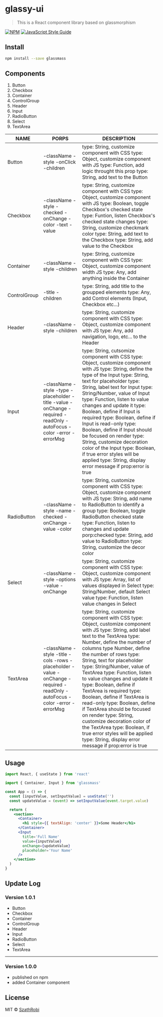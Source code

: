 # glassy-ui

> This is a React component library based on glassmorphism

[![NPM](https://img.shields.io/npm/v/glassmass.svg)](https://www.npmjs.com/package/glassmass) [![JavaScript Style Guide](https://img.shields.io/badge/code_style-standard-brightgreen.svg)](https://standardjs.com)

## Install

```bash
npm install --save glassmass
```

## Components

1. Button
2. Checkbox
3. Container
4. ControlGroup
5. Header
6. Input
7. RadioButton
8. Select
9. TextArea

| NAME         | PORPS                                                                                                                     | DESCRIPTION                                                                                                                                                                                                                                                                                                                                                                                                                                                                                                                                                                                                                                                                           |
| ------------ | ------------------------------------------------------------------------------------------------------------------------- | ------------------------------------------------------------------------------------------------------------------------------------------------------------------------------------------------------------------------------------------------------------------------------------------------------------------------------------------------------------------------------------------------------------------------------------------------------------------------------------------------------------------------------------------------------------------------------------------------------------------------------------------------------------------------------------- |
| Button       | -className -style -onClick -children                                                                                      | type: String, customize component with CSS type: Object, customize component with JS type: Function, add logic throught this prop type: String, add text to the Button                                                                                                                                                                                                                                                                                                                                                                                                                                                                                                                |
| Checkbox     | -className -style -checked -onChange -color -text -value                                                                  | type: String, customize component with CSS type: Object, customize component with JS type: Boolean, toggle Checkbox's checked state type: Funtion, listen Checkbox's checked state changes type: String, customize checkmark color type: String, add text to the Checkbox type: String, add value to the Checkbox                                                                                                                                                                                                                                                                                                                                                                     |
| Container    | -className -style -children                                                                                               | type: String, customize component with CSS type: Object, customize component width JS type: Any, add anything inside the Container                                                                                                                                                                                                                                                                                                                                                                                                                                                                                                                                                    |
| ControlGroup | -title -children                                                                                                          | type: String, add title to the groupped elements type: Any, add Control elements (Input, Checkbox etc...)                                                                                                                                                                                                                                                                                                                                                                                                                                                                                                                                                                             |
| Header       | -className -style -children                                                                                               | type: String, customize component with CSS type: Object, customize component with JS type: Any, add navigation, logo, etc... to the Header                                                                                                                                                                                                                                                                                                                                                                                                                                                                                                                                            |
| Input        | -className -style -type -placeholder -title -value -onChange -required -readOnly -autoFocus -color -error -errorMsg       | type: String, cutsomize component with CSS type: Object, customize component with JS type: String, define the type of the Input type: String, text for placeholder type: String, label text for Input type: String/Number, value of Input type: Function, listen to value changes and update it type: Boolean, define if Input is required type: Boolean, define if Input is read-only type: Boolean, define if Input should be focused on render type: String, customize decoration color of the Input type: Boolean, if true error styles will be applied type: String, display error message if prop:error is true                                                                 |
| RadioButton  | -className -style -name -checked -onChange -value -color                                                                  | type: String, customize component with CSS type: Object, customize component with JS type: String, add name to RadioButton to identify a group type: Boolean, toggle RadioButton checked state type: Function, listen to changes and update porp:checked type: String, add value to RadioButton type: String, customize the decor color                                                                                                                                                                                                                                                                                                                                               |
| Select       | -className -style -options -value -onChange                                                                               | type: String, customize component with CSS type: Object, customize component with JS type: Array, list of values displayed in Select type: String/Number, default Select value type: Function, listen value changes in Select                                                                                                                                                                                                                                                                                                                                                                                                                                                         |
| TextArea     | -className -style -title -cols -rows -placeholder -value -onChange -required -readOnly -autoFocus -color -error -errorMsg | type: String, customize component with CSS type: Object, customize component with JS type: String, add label text to the TextArea type: Number, define the number of columns type Number, define the number of rows type: String, text for placeholder type: String/Number, value of TextArea type: Function, listen to value changes and update it type: Boolean, define if TextArea is required type: Boolean, define if TextArea is read-only type: Boolean, define if TextArea should be focused on render type: String, customize decoration color of the TextArea type: Boolean, if true error styles will be applied type: String, display error message if prop:error is true |

## Usage

```jsx
import React, { useState } from 'react'

import { Container, Input } from 'glassmass'

const App = () => {
  const [inputValue, setInputValue] = useState('')
  const updateValue = (event) => setInputValue(event.target.value)

  return (
    <section>
      <Container>
        <h1 style={{ textAlign: 'center' }}>Some Header</h1>
      </Container>
      <Input
        title='Full Name'
        value={inputValue}
        onChange={updateValue}
        placeholder='Your Name'
      />
    </section>
  )
}
```

## Update Log

### Version 1.0.1

- Button
- Checkbox
- Container
- ControlGroup
- Header
- Input
- RadioButton
- Select
- TextArea

---

### Version 1.0.0

- published on npm
- added Container component

## License

MIT © [SzathRobi](https://github.com/SzathRobi)
